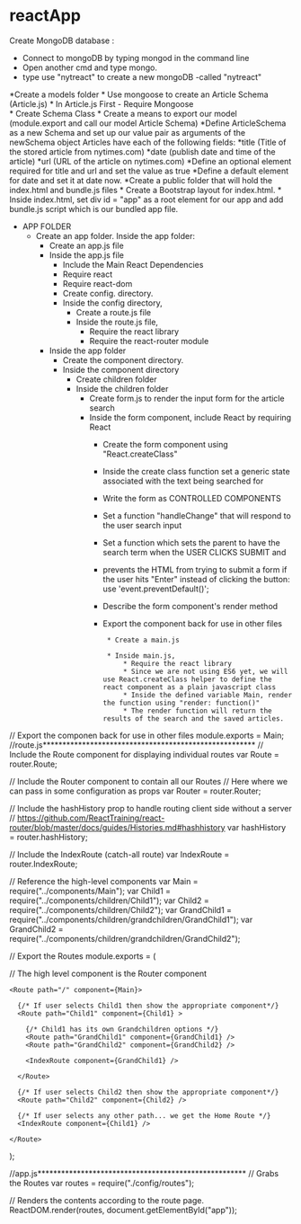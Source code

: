 # reactApp

Create MongoDB database : 
* Connect to mongoDB by typing mongod in the command line
* Open another cmd and type mongo.
* type use "nytreact" to create a new mongoDB -called "nytreact"

*Create a models folder
	* Use mongoose to create an Article Schema (Article.js)
		* In Article.js First - Require Mongoose 	
		* Create Schema Class
		* Create a means to export our model (module.export and call our model Article Schema)
		*Define ArticleSchema as a new Schema and set up our value pair as arguments of the newSchema object
		Articles have each of the following fields:
			*title (Title of the stored article from nytimes.com)
			*date (publish date and time of the article)
			*url (URL of the article on nytimes.com)
		*Define an optional element required for title and url and set the value as true
		*Define a default element for date and set it at date now.
	*Create a public folder that will hold the index.html and bundle.js files
	* Create a Bootstrap layout for index.html.
	* Inside index.html, set div id = "app" as a root element for our app and add bundle.js script which is our bundled app file. 
  
 * APP FOLDER
   * Create an app folder. Inside the app folder:
     * Create an app.js file
     * Inside the app.js file
       * Include the Main React Dependencies
       * Require react
       * Require react-dom
       * Create config. directory. 
       * Inside the config directory, 
         * Create a route.js file
         * Inside the route.js file,
           * Require the react library
           * Require the react-router module
     * Inside the app folder
       * Create the component directory.
       * Inside the component directory
         * Create children folder
         * Inside the children folder 
           * Create form.js to render the input form for the article search
           * Inside the form component, include React by requiring React
             * Create the form component using "React.createClass"
             * Inside the create class function set a generic state associated with the text being searched for
             * Write the form as CONTROLLED COMPONENTS
             * Set a function "handleChange" that will respond to the user search input
             * Set a function which sets the parent to have the search term when the USER CLICKS SUBMIT and
             * prevents the HTML from trying to submit a form if the user hits "Enter" instead of clicking the button: use 'event.preventDefault()';
             * Describe the form component's render method
             * Export the component back for use in other files



					* Create a main.js
 
 					* Inside main.js, 
 						* Require the react library
 						* Since we are not using ES6 yet, we will use React.createClass helper to define the react component as a plain javascript class
 						* Inside the defined variable Main, render the function using "render: function()"
 						* The render function will return the results of the search and the saved articles. 
  
    
// Export the componen back for use in other files
module.exports = Main;
//route.js******************************************************
// Include the Route component for displaying individual routes
var Route = router.Route;

// Include the Router component to contain all our Routes
// Here where we can pass in some configuration as props
var Router = router.Router;

// Include the hashHistory prop to handle routing client side without a server
// https://github.com/ReactTraining/react-router/blob/master/docs/guides/Histories.md#hashhistory
var hashHistory = router.hashHistory;

// Include the IndexRoute (catch-all route)
var IndexRoute = router.IndexRoute;

// Reference the high-level components
var Main = require("../components/Main");
var Child1 = require("../components/children/Child1");
var Child2 = require("../components/children/Child2");
var GrandChild1 = require("../components/children/grandchildren/GrandChild1");
var GrandChild2 = require("../components/children/grandchildren/GrandChild2");

// Export the Routes
module.exports = (

  // The high level component is the Router component
  <Router history={hashHistory}>

    <Route path="/" component={Main}>

      {/* If user selects Child1 then show the appropriate component*/}
      <Route path="Child1" component={Child1} >

        {/* Child1 has its own Grandchildren options */}
        <Route path="GrandChild1" component={GrandChild1} />
        <Route path="GrandChild2" component={GrandChild2} />

        <IndexRoute component={GrandChild1} />

      </Route>

      {/* If user selects Child2 then show the appropriate component*/}
      <Route path="Child2" component={Child2} />

      {/* If user selects any other path... we get the Home Route */}
      <IndexRoute component={Child1} />

    </Route>
  </Router>
);


//app.js*****************************************************
// Grabs the Routes
var routes = require("./config/routes");

// Renders the contents according to the route page.
ReactDOM.render(routes, document.getElementById("app"));
